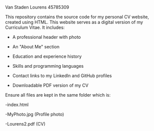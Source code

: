Van Staden Lourens 45785309

This repository contains the source code for my personal CV website, created using HTML.
This website serves as a digital version of my Curriculum Vitae. It includes:

- A professional header with photo
  
- An "About Me" section
  
- Education and experience history
  
- Skills and programming languages
  
- Contact links to my LinkedIn and GitHub profiles
  
- Downloadable PDF version of my CV

Ensure all files are kept in the same folder which is:
  
  -index.html
  
  -MyPhoto.jpg (Profile photo)
  
  -Lourens2.pdf (CV)

